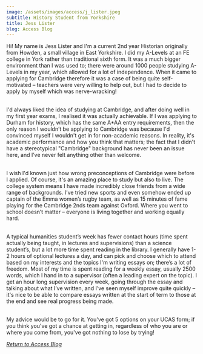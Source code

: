 ```yaml
---
image: /assets/images/access/j_lister.jpeg
subtitle: History Student from Yorkshire
title: Jess Lister
blog: Access Blog
---
```


Hi! My name is Jess Lister and I'm a current 2nd year Historian originally from Howden, a small village in East Yorkshire. I did my A-Levels at an FE college in York rather than traditional sixth form. It was a much bigger environment than I was used to; there were around 1000 people studying A-Levels in my year, which allowed for a lot of independence. When it came to applying for Cambridge therefore it was a case of being quite self-motivated – teachers were very willing to help out, but I had to decide to apply by myself which was nerve-wracking!<br/><br/>

I'd always liked the idea of studying at Cambridge, and after doing well in my first year exams, I realised it was actually achievable. If I was applying to Durham for history, which has the same A*AA entry requirements, then the only reason I wouldn’t be applying to Cambridge was because I'd convinced myself I wouldn't get in for non-academic reasons. In reality, it's academic performance and how you think that matters; the fact that I didn't have a stereotypical "Cambridge" background has never been an issue here, and I’ve never felt anything other than welcome.<br/><br/>

I wish I'd known just how wrong preconceptions of Cambridge were before I applied. Of course, it's an amazing place to study but also to live. The college system means I have made incredibly close friends from a wide range of backgrounds. I’ve tried new sports and even somehow ended up captain of the Emma women’s rugby team, as well as 15 minutes of fame playing for the Cambridge 2nds team against Oxford. Where you went to school doesn’t matter – everyone is living together and working equally hard.<br/><br/>

A typical humanities student’s week has fewer contact hours (time spent actually being taught, in lectures and supervisions) than a science student’s, but a lot more time spent reading in the library. I generally have 1-2 hours of optional lectures a day, and can pick and choose which to attend based on my interests and the topics I'm writing essays on; there’s a lot of freedom. Most of my time is spent reading for a weekly essay, usually 2500 words, which I hand in to a supervisor (often a leading expert on the topic). I get an hour long supervision every week, going through the essay and talking about what I’ve written, and I’ve seen myself improve quite quickly – it's nice to be able to compare essays written at the start of term to those at the end and see real progress being made.<br/><br/>

My advice would be to go for it. You've got 5 options on your UCAS form; if you think you've got a chance at getting in, regardless of who you are or where you come from, you've got nothing to lose by trying!

*[Return to Access Blog](javascript:javascript:history.go(-1))*